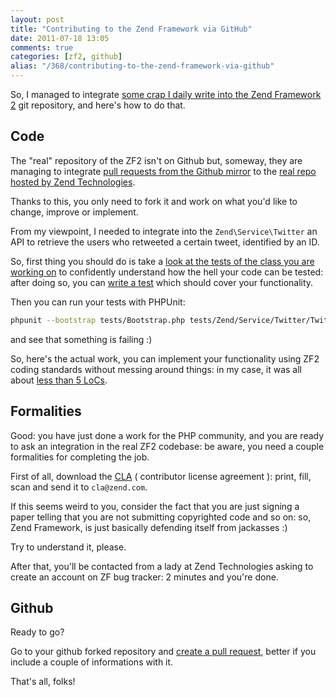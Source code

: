 ```yaml
---
layout: post
title: "Contributing to the Zend Framework via GitHub"
date: 2011-07-18 13:05
comments: true
categories: [zf2, github]
alias: "/368/contributing-to-the-zend-framework-via-github"
---
```


So, I managed to integrate [some crap I daily write into the Zend Framework 2](https://github.com/zendframework/zf2/commit/fe60cf8deb9888adfc7757dcec536dd24c021653) git repository, and here's how to do that.
<!-- more -->

## Code

The "real" repository of the ZF2 isn't on Github but, someway, they are managing to integrate [pull requests from the Github mirror](https://github.com/zendframework/zf2) to the [real repo hosted by Zend Technologies](http://git.zendframework.com/?a=summary&p=zf).

Thanks to this, you only need to fork it and work on what you'd like to change, improve or implement.

From my viewpoint, I needed to integrate into the `Zend\Service\Twitter` an API to retrieve the users who retweeted a certain tweet, identified by an ID.

So, first thing you should do is take a [look at the tests of the class you are working on](https://github.com/zendframework/zf2/blob/fe60cf8deb9888adfc7757dcec536dd24c021653/tests/Zend/Service/Twitter/TwitterTest.php) to confidently understand how the hell your code can be tested: after doing so, you can [write a test](https://github.com/zendframework/zf2/blob/fe60cf8deb9888adfc7757dcec536dd24c021653/tests/Zend/Service/Twitter/TwitterTest.php#L604) which should cover your functionality.

Then you can run your tests with PHPUnit:

``` bash Launching your test with PHPUnit
phpunit --bootstrap tests/Bootstrap.php tests/Zend/Service/Twitter/TwitterTest.php
```

and see that something is failing :)

So, here's the actual work, you can implement your functionality using ZF2 coding standards without messing around things: in my case, it was all about [less than 5 LoCs](https://github.com/zendframework/zf2/blob/fe60cf8deb9888adfc7757dcec536dd24c021653/library/Zend/Service/Twitter.php#L906).

## Formalities

Good: you have just done a work for the PHP community, and you are ready to ask an integration in the real ZF2 codebase: be aware, you need a couple formalities for completing the job.

First of all, download the [CLA](http://framework.zend.com/cla) ( contributor license agreement ): print, fill, scan and send it to `cla@zend.com`.

If this seems weird to you, consider the fact that you are just signing a paper telling that you are not submitting copyrighted code and so on: so, Zend Framework, is just basically defending itself from jackasses :)

Try to understand it, please.

After that, you'll be contacted from a lady at Zend Technologies asking to create an account on ZF bug tracker: 2 minutes and you're done.

## Github

Ready to go?

Go to your github forked repository and [create a pull request](https://github.com/zendframework/zf2/pull/221), better if you include a couple of informations with it.

That's all, folks!